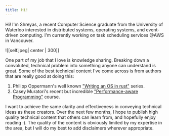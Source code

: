 ```yaml
---
title: Hi!
---
```

Hi! I'm Shreyas, a recent Computer Science graduate from the University of Waterloo interested in distributed systems, operating systems, and event-driven computing. I'm currently working on task scheduling services @AWS in Vancouver.

![[self.jpeg| center | 300]]

One part of my job that I love is knowledge sharing. Breaking down a convoluted, technical problem into something anyone can understand is great. Some of the best technical content I've come across is from authors that are really good at doing this:

1. Philipp Oppermann's well known ["Writing an OS in rust"](https://os.phil-opp.com/ ) series.
2. Casey Muratori's recent but incredible ["Performance-aware Programming"](https://www.computerenhance.com/p/welcome-to-the-performance-aware) course.

I want to achieve the same clarity and effectiveness in conveying technical ideas as these creators. Over the next few months, I hope to publish high quality technical content that others can learn from, and hopefully enjoy reading :). The quality of the content is obviously limited by my expertise in the area, but I will do my best to add disclaimers wherever appropriate.


